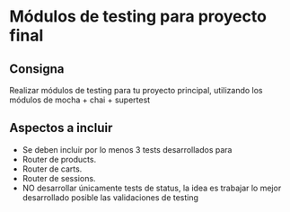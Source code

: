 # Módulos de testing para proyecto final

## Consigna

Realizar módulos de testing para tu proyecto principal, utilizando los módulos de mocha + chai + supertest

## Aspectos a incluir

+ Se deben incluir por lo menos 3 tests desarrollados para
+ Router de products.
+ Router de carts.
+ Router de sessions.
+ NO desarrollar únicamente tests de status, la idea es trabajar lo mejor desarrollado posible las validaciones de testing